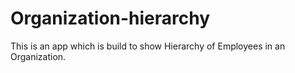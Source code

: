 # Organization-hierarchy
This is an app which is build to show Hierarchy of Employees in an Organization.
